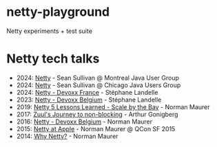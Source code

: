# netty-playground

Netty experiments + test suite

# Netty tech talks

- 2024: [Netty](https://speakerdeck.com/sullis/netty-montreal-java-user-group-2024-05-21) - Sean Sullivan @ Montreal Java User Group
- 2024: [Netty](https://speakerdeck.com/sullis/netty-chicago-java-user-group-2024-04-17) - Sean Sullivan @ Chicago Java Users Group
- 2024: [Netty - Devoxx France](https://www.youtube.com/watch?v=CLsDEh61r1o) - Stéphane Landelle
- 2023: [Netty - Devoxx Belgium](https://www.youtube.com/watch?v=NvnOg6g4114) - Stéphane Landelle
- 2019: [Netty 5 Lessons Learned - Scale by the Bay](https://www.youtube.com/watch?v=hvYqSz_BgUM) - Norman Maurer
- 2017: [Zuul's Journey to non-blocking](https://www.youtube.com/watch?v=2oXqbLhMS_A) - Arthur Gonigberg
- 2016: [Netty - Devoxx Belgium](https://www.youtube.com/watch?v=DKJ0w30M0vg) - Norman Maurer
- 2015: [Netty at Apple](http://www.infoq.com/presentations/apple-netty) - Norman Maurer @ QCon SF 2015
- 2014: [Why Netty?](http://normanmaurer.me/presentations/2014-netflix-netty/slides.html) - Norman Maurer
